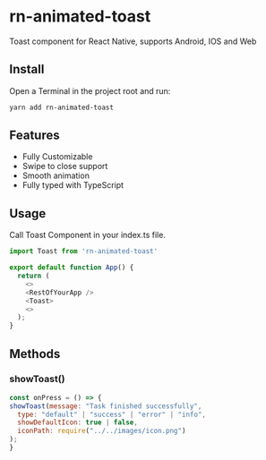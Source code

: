 # rn-animated-toast

Toast component for React Native, supports Android, IOS and Web

## Install

Open a Terminal in the project root and run:

```sh
yarn add rn-animated-toast
```

## Features

- Fully Customizable
- Swipe to close support
- Smooth animation
- Fully typed with TypeScript

## Usage

Call Toast Component in your index.ts file.

```js
import Toast from 'rn-animated-toast'

export default function App() {
  return (
    <>
    <RestOfYourApp />
    <Toast>
    <>
  );
}
```

## Methods

### showToast()

```js
const onPress = () => {
showToast(message: "Task finished successfully",
  type: "default" | "success" | "error" | "info",
  showDefaultIcon: true | false,
  iconPath: require("../../images/icon.png")
);
}
```
